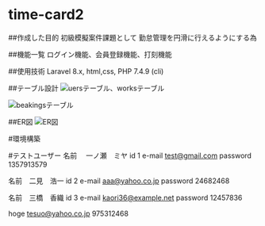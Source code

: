 # time-card2

##作成した目的
初級模擬案件課題として
勤怠管理を円滑に行えるようにする為

##機能一覧
ログイン機能、会員登録機能、打刻機能

##使用技術
Laravel 8.x, html,css, PHP 7.4.9 (cli)

##テーブル設計
![uersテーブル、worksテーブル](https://github.com/aki030854/time-card2/assets/133839992/d954db21-81ed-4f6c-86a3-db5ba973555a)

![beakingsテーブル](https://github.com/aki030854/time-card2/assets/133839992/6110f222-bfe5-49e7-b64b-802ce3e10405)

##ER図
![ER図](https://github.com/aki030854/time-card2/assets/133839992/b796248b-7843-4528-b060-84a5523818e6)


#環境構築


#テストユーザー
名前　    一ノ瀬　ミヤ 
id 1 
e-mail   test@gmail.com 
password 1357913579

名前　二見　浩一
id 2
e-mail   aaa@yahoo.co.jp
password 24682468

名前　三橋　香織
id 3
e-mail kaori36@example.net
password 12457836

hoge
tesuo@yahoo.co.jp
975312468
   
　





